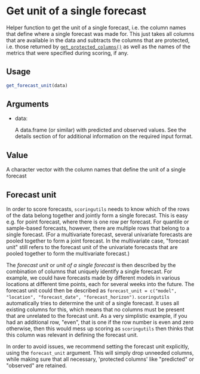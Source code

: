 # Get unit of a single forecast

Helper function to get the unit of a single forecast, i.e. the column
names that define where a single forecast was made for. This just takes
all columns that are available in the data and subtracts the columns
that are protected, i.e. those returned by
[`get_protected_columns()`](https://epiforecasts.io/scoringutils/dev/reference/get_protected_columns.md)
as well as the names of the metrics that were specified during scoring,
if any.

## Usage

``` r
get_forecast_unit(data)
```

## Arguments

- data:

  A data.frame (or similar) with predicted and observed values. See the
  details section of for additional information on the required input
  format.

## Value

A character vector with the column names that define the unit of a
single forecast

## Forecast unit

In order to score forecasts, `scoringutils` needs to know which of the
rows of the data belong together and jointly form a single forecast.
This is easy e.g. for point forecast, where there is one row per
forecast. For quantile or sample-based forecasts, however, there are
multiple rows that belong to a single forecast. (For a multivariate
forecast, several univariate forecasts are pooled together to form a
joint forecast. In the multivariate case, "forecast unit" still refers
to the forecast unit of the univariate forecasts that are pooled
together to form the multivariate forecast.)

The *forecast unit* or *unit of a single forecast* is then described by
the combination of columns that uniquely identify a single forecast. For
example, we could have forecasts made by different models in various
locations at different time points, each for several weeks into the
future. The forecast unit could then be described as
`forecast_unit = c("model", "location", "forecast_date", "forecast_horizon")`.
`scoringutils` automatically tries to determine the unit of a single
forecast. It uses all existing columns for this, which means that no
columns must be present that are unrelated to the forecast unit. As a
very simplistic example, if you had an additional row, "even", that is
one if the row number is even and zero otherwise, then this would mess
up scoring as `scoringutils` then thinks that this column was relevant
in defining the forecast unit.

In order to avoid issues, we recommend setting the forecast unit
explicitly, using the `forecast_unit` argument. This will simply drop
unneeded columns, while making sure that all necessary, 'protected
columns' like "predicted" or "observed" are retained.
